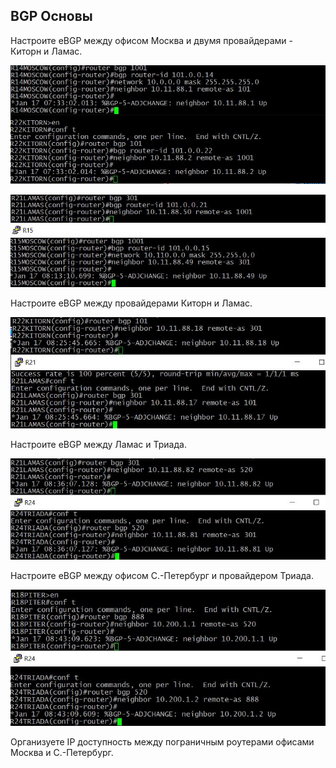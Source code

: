 ## BGP Основы




Настроите eBGP между офисом Москва и двумя провайдерами - Киторн и Ламас.

![alt text](https://github.com/Eliminir/OTUS-LABS-PROF/blob/main/LAB9/1.JPG)

![alt text](https://github.com/Eliminir/OTUS-LABS-PROF/blob/main/LAB9/2.JPG)

Настроите eBGP между провайдерами Киторн и Ламас.

![alt text](https://github.com/Eliminir/OTUS-LABS-PROF/blob/main/LAB9/3.JPG)


Настроите eBGP между Ламас и Триада.

![alt text](https://github.com/Eliminir/OTUS-LABS-PROF/blob/main/LAB9/4.JPG)


Настроите eBGP между офисом С.-Петербург и провайдером Триада.

![alt text](https://github.com/Eliminir/OTUS-LABS-PROF/blob/main/LAB9/5.JPG)

Организуете IP доступность между пограничным роутерами офисами Москва и С.-Петербург.

